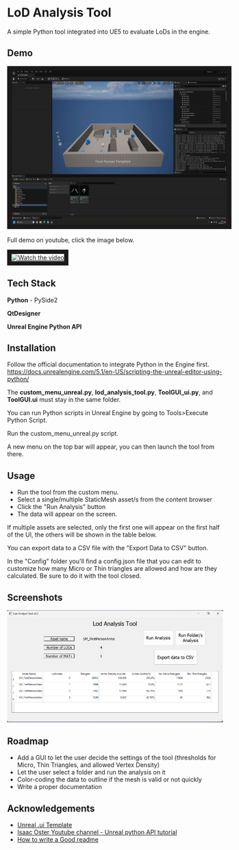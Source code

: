  # LoD Analysis Tool

A simple Python tool integrated into UE5 to evaluate LoDs in the engine.


## Demo

<img src="./resources/gif/tool-demo.gif" alt="tool-demo-gif" width="640" height="360" border="10" />

Full demo on youtube, click the image below.

<a href="http://www.youtube.com/watch?feature=player_embedded&v=TBobQ3O0bvA" target="_blank">
 <img src="http://img.youtube.com/vi/TBobQ3O0bvA/maxresdefault.jpg" alt="Watch the video" width="640" height="360" border="10" />
</a>

## Tech Stack

**Python** - PySide2

**QtDesigner**

**Unreal Engine Python API**


## Installation

Follow the official documentation to integrate Python in the Engine first.
https://docs.unrealengine.com/5.1/en-US/scripting-the-unreal-editor-using-python/

The **custom_menu_unreal.py**, **lod_analysis_tool.py**, **ToolGUI_ui.py**, and **ToolGUI.ui** must stay in the same folder.

You can run Python scripts in Unreal Engine by going to Tools>Execute Python Script.

Run the custom_menu_unreal.py script.

A new menu on the top bar will appear, you can then launch the tool from there.

    
## Usage

- Run the tool from the custom menu.
- Select a single/multiple StaticMesh asset/s from the content browser
- Click the "Run Analysis" button
- The data will appear on the screen.

If multiple assets are selected, only the first one will appear on the first half of the UI, the others will be shown in the table below.

You can export data to a CSV file with the "Export Data to CSV" button.

In the "Config" folder you'll find a config.json file that you can edit to customize how many Micro or Thin triangles are allowed and how are they calculated.
Be sure to do it with the tool closed.

## Screenshots

![tool-screenshot](./resources/images/tool-screenshot.png)


## Roadmap

- Add a GUI to let the user decide the settings of the tool (thresholds for Micro, Thin Triangles, and allowed Vertex Density)
- Let the user select a folder and run the analysis on it
- Color-coding the data to outline if the mesh is valid or not quickly
- Write a proper documentation


## Acknowledgements

 - [Unreal .ui Template](https://gist.github.com/isaacoster/24375ae0fb84dda7aea916077df3f5f4)
 - [Isaac Oster Youtube channel - Unreal python API tutorial](https://www.youtube.com/@IsaacOster)
 - [How to write a Good readme](https://bulldogjob.com/news/449-how-to-write-a-good-readme-for-your-github-project)

